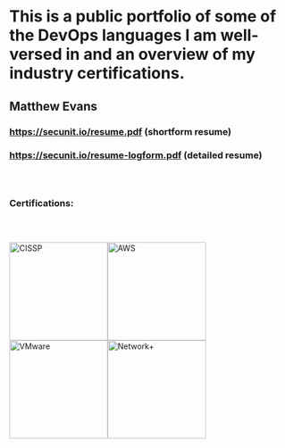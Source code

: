 # This is a public portfolio of some of the DevOps languages I am well-versed in and an overview of my industry certifications.

## Matthew Evans
### https://secunit.io/resume.pdf (shortform resume)
### https://secunit.io/resume-logform.pdf (detailed resume)
### &nbsp;
### Certifications:
### &nbsp;
<a href="https://www.credly.com/badges/0e9019e7-545f-4243-9d8f-83c14c4dea7a/public_url"><img src="https://secunit.io/images/cissp.png" alt="CISSP" width="176" height="176"></a><a href="https://www.credly.com/badges/85f570be-a1a9-47e1-93d4-bfd8ee4e4e09/public_url"><img src="https://secunit.io/images/aws.png" alt="AWS" width="176" height="176"></a><a href="https://www.credly.com/badges/2d0d8946-1ddc-46dd-9970-63db5c53577d/public_url"><img src="https://secunit.io/images/vmware.png" alt="VMware" width="176" height="176"></a><a href="https://www.credly.com/badges/478ffc34-0441-43fa-9b9a-57dbf86db0ec/public_url"><img src="https://secunit.io/images/netplus.png" alt="Network+" width="176" height="176"></a>
